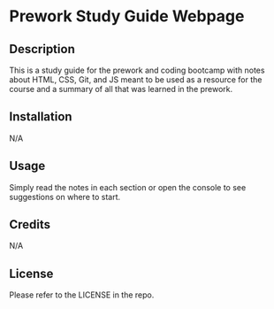 # Prework Study Guide Webpage

## Description

This is a study guide for the prework and coding bootcamp with notes about HTML, CSS, Git, and JS
meant to be used as a resource for the course and a summary of all that was learned in the prework.

## Installation

N/A

## Usage

Simply read the notes in each section or open the console to see suggestions on where to start.

## Credits

N/A

## License

Please refer to the LICENSE in the repo.
